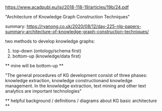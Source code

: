 https://www.acadpubl.eu/jsi/2018-118-19/articles/19b/24.pdf

"Architecture of Knowledge Graph Construction Techniques"

summary: https://ryanong.co.uk/2020/08/12/day-225-nlp-papers-summary-architecture-of-knowledge-graph-construction-techniques/


two methods to develop knowledge graphs:
 1. top-down (ontology/schema first)
 2. bottom-up (knowledge/data first)

 ** mine will be bottom-up **

"The general procedures of KG development consist of three phases: knowledge extraction, knowledge constructionand knowledge management. In the knowledge extraction, text mining and other text analytics are important technologies"

** helpful background / definitions / diagrams about KG basic architecture **